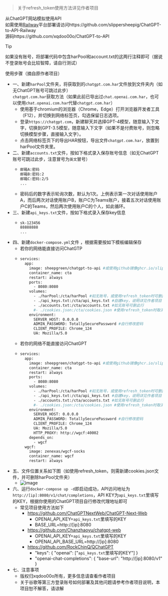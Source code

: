 > 关于refresh_token使用方法详见作者项目

从ChatGPT网站模拟使用API  
如需使用[Railway](https://railway.app)平台部署请访问https://github.com/slippersheepig/ChatGPT-to-API-Railway  
源码https://github.com/xqdoo00o/ChatGPT-to-API
> [!TIP]
> 如果没有账号，将部署代码中包含harPool和account.txt的这两行注释即可（据说不登录账号会比较智障，请自行测试）

使用步骤（摘自原作者项目）
- 一、新建`harPool`文件夹，将获取到的`chatgpt.com.har`文件放到文件夹内（如无ChatGPT账号可跳过此步）  
`chatgpt.com.har`获取方法（如果此前已导出过`chat.openai.com.har`，也可以使用`chat.openai.com.har`代替`chatgpt.com.har`）
  + 使用基于chromium的浏览器（Chrome，Edge）打开浏览器开发者工具（F12），并切换到网络标签页，勾选保留日志选项。
  + 登录`https://chatgpt.com`，新建聊天并选择GPT-4模型，随意输入下文字，切换到GPT-3.5模型，随意输入下文字（如果不是付费账号，则忽略切换模型步骤，直接输入文字）。
  + 点击网络标签页下的导出HAR按钮，导出文件`chatgpt.com.har`，放置到harPool文件夹里。
- 二、新建`accounts.txt`文件，按如下格式录入保存账号信息（如无ChatGPT账号可跳过此步，注意冒号为`英文`冒号）
  + ```bash
    邮箱A:密码
    邮箱B:密码:2
    邮箱C:密码:2/5
    ...
    ```
  + 密码后的数字表示轮询次数，默认为1次。上例表示第一次对话使用账户A，而后两次对话使用账户B，账户C为Teams账户，接着五次对话使用账户C的Teams，然后两次使用账户C的个人，如此循环。
- 三、新建`api_keys.txt`文件，按如下格式录入保存key信息
  + ```bash
    sk-123456
    88888888
    ...
    ```
- 四、新建`docker-compose.yml`文件 ，根据需要按如下模板编辑保存
  + 若你的网络能直接访问ChatGTP
  + ```bash
    services:
      app:
        image: sheepgreen/chatgpt-to-api #或使用github镜像ghcr.io/slippersheepig/chatgpt-to-api
        container_name: cta
        restart: always
        ports:
          - 8080:8080
        volumes:
          - ./harPool:/cta/harPool #如无账号，或使用refresh_token时可删此行
          - ./api_keys.txt:/cta/api_keys.txt #自建key，说明详见作者项目
          - ./accounts.txt:/cta/accounts.txt #如无账号可删此行
          #- ./cookies.json:/cta/cookies.json #使用refresh_token时取消注释
        environment:
          SERVER_HOST: 0.0.0.0
          ADMIN_PASSWORD: TotallySecurePassword #自行修改密码
          CLIENT_PROFILE: Chrome_124
          UA: Mozilla/5.0
    ```
  + 若你的网络不能直接访问ChatGPT
  + ```bash
    services:
      app:
        image: sheepgreen/chatgpt-to-api #或使用github镜像ghcr.io/slippersheepig/chatgpt-to-api
        container_name: cta
        restart: always
        ports:
          - 8080:8080
        volumes:
          - ./harPool:/cta/harPool #如无账号，或使用refresh_token时可删此行
          - ./api_keys.txt:/cta/api_keys.txt #自建key，说明详见作者项目
          - ./accounts.txt:/cta/accounts.txt #如无账号可删此行
          #- ./cookies.json:/cta/cookies.json #使用refresh_token时取消注释
        environment:
          SERVER_HOST: 0.0.0.0
          ADMIN_PASSWORD: TotallySecurePassword #自行修改密码
          CLIENT_PROFILE: Chrome_124
          UA: Mozilla/5.0
          HTTP_PROXY: http://wgcf:40002
        depends_on:
          - wgcf
      wgcf:
        image: zenexas/wgcf-socks
        container_name: wgcf
        restart: always
    ```
- 五、文件位置关系如下图（如使用refresh_token，则需新建cookies.json文件，并可删除harPool文件夹）
  + ![image](https://github.com/slippersheepig/ChatGPT-to-API/assets/58287293/b1eda56d-5b43-410b-ac35-f9dd62ed748f)
- 六、运行`docker-compose up -d`即启动成功，API访问地址为`http://[ip]:8080/v1/chat/completions`，API KEY为`api_keys.txt`里填写的KEY，根据你使用的ChatGPT项目自行修改代理地址即可
  + 常见项目使用方法如下
    + https://github.com/ChatGPTNextWeb/ChatGPT-Next-Web
      + OPENAI_API_KEY=`api_keys.txt`里填写的KEY
      + BASE_URL=http://[ip]:8080
    + https://github.com/Chanzhaoyu/chatgpt-web
      + OPENAI_API_KEY=`api_keys.txt`里填写的KEY
      + OPENAI_API_BASE_URL=http://[ip]:8080
    + https://github.com/RockChinQ/QChatGPT
      + "keys": { "openai": ["`api_keys.txt`里填写的KEY"] }
      + "openai-chat-completions": { "base-url": "http://[ip]:8080/v1" }
- 七、注意事项
  + 版权归xqdoo00o所有，更多信息请查看作者项目
  + 关于谷歌等第三方登录账号如何部署及其他问题请参考作者项目说明，本项目恕不解答，请谅解
